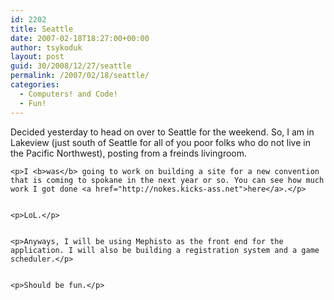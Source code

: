 ```yaml
---
id: 2202
title: Seattle
date: 2007-02-18T18:27:00+00:00
author: tsykoduk
layout: post
guid: 30/2008/12/27/seattle
permalink: /2007/02/18/seattle/
categories:
  - Computers! and Code!
  - Fun!
---
```

<p>Decided yesterday to head on over to Seattle for the weekend. So, I am in Lakeview (just south of Seattle for all of you poor folks who do not live in the Pacific Northwest), posting from a freinds livingroom.</p>


	<p>I <b>was</b> going to work on building a site for a new convention that is coming to spokane in the next year or so. You can see how much work I got done <a href="http://nokes.kicks-ass.net">here</a>.</p>


	<p>LoL.</p>


	<p>Anyways, I will be using Mephisto as the front end for the application. I will also be building a registration system and a game scheduler.</p>


	<p>Should be fun.</p>